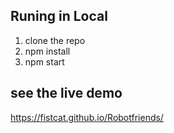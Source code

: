 ## Runing in Local
1. clone the repo
2. npm install
3. npm start

## see the live demo
https://fistcat.github.io/Robotfriends/
